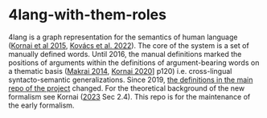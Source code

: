 # 4lang-with-them-roles

4lang is a graph representation for the semantics of human language
([Kornai et al 2015](https://hlt.bme.hu/hu/publ/Kornai_2015a),
[Kovács et al.  2022](https://hlt.bme.hu/en/publ/Kovacs_2022b)).
The core of the system is a set of manually defined words.
Until 2016, the manual definitions marked the positions of arguments within the
definitions of argument-bearing words on a thematic basis
([Makrai 2014](https://hlt.bme.hu/en/publ/Makrai_2014),
[Kornai 2020](https://link.springer.com/book/10.1007/978-3-319-65645-8)] p120)
i.e.  cross-lingual syntacto-semantic generalizations.
Since 2019, [the definitions in the main repo of the
project](https://github.com/kornai/4lang/blob/master/4lang) changed.
For the theoretical background of the new formalism see Kornai
([2023](https://link.springer.com/book/10.1007/978-981-19-5607-2) Sec 2.4).
This repo is for the maintenance of the early formalism.
